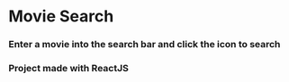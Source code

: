 # Movie Search

### Enter a movie into the search bar and click the icon to search

### Project made with ReactJS 